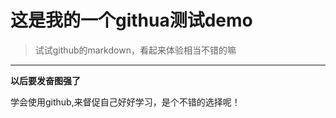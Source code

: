 # 这是我的一个githua测试demo
> 试试github的markdown，看起来体验相当不错的嘛

----
**以后要发奋图强了**

学会使用github,来督促自己好好学习，是个不错的选择呢！
